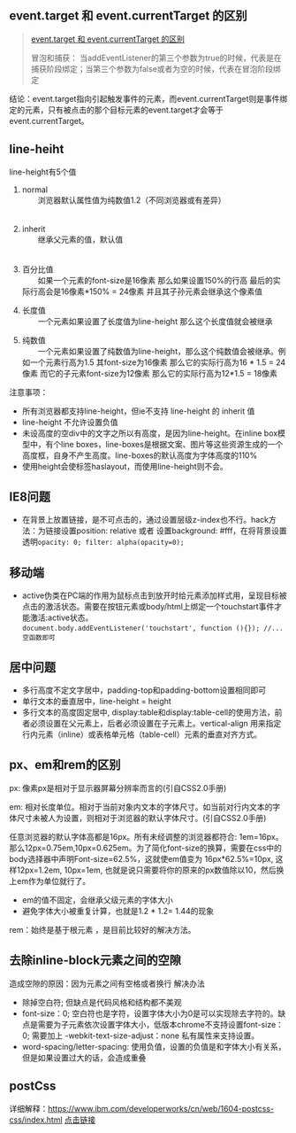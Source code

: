 ## event.target 和 event.currentTarget 的区别
>  [event.target 和 event.currentTarget 的区别](http://www.calledt.com/target-and-currenttarget/)
> 
> 冒泡和捕获： 当addEventListener的第三个参数为true的时候，代表是在捕获阶段绑定；当第三个参数为false或者为空的时候，代表在冒泡阶段绑定
> 

结论：event.target指向引起触发事件的元素，而event.currentTarget则是事件绑定的元素，只有被点击的那个目标元素的event.target才会等于event.currentTarget。


## line-heiht

line-height有5个值

1. normal<br>
　　浏览器默认属性值为纯数值1.2（不同浏览器或有差异）<br>
　　
2. inherit<br>
　　继承父元素的值，默认值<br>
　　
3. 百分比值<br>
　　如果一个元素的font-size是16像素 那么如果设置150%的行高 最后的实际行高会是16像素*150% = 24像素 并且其子孙元素会继承这个像素值<br>

4. 长度值<br>
　　一个元素如果设置了长度值为line-height 那么这个长度值就会被继承<br>

5. 纯数值<br>
　　一个元素如果设置了纯数值为line-height，那么这个纯数值会被继承。例如一个元素行高为1.5 其font-size为16像素 那么它的实际行高为16 * 1.5 = 24像素 而它的子元素font-size为12像素 那么它的实际行高为12*1.5 = 18像素<br>

注意事项：     

* 所有浏览器都支持line-height，但ie不支持 line-height 的 inherit 值
* line-height 不允许设置负值 
* 未设高度的空div中的文字之所以有高度，是因为line-height。在inline box模型中，有个line boxes，line-boxes是根据文案、图片等这些资源生成的一个高度框，自身不产生高度。line-boxes的默认高度为字体高度的110% 
* 使用height会使标签haslayout，而使用line-height则不会。



## IE8问题
* 在背景上放置链接，是不可点击的，通过设置层级z-index也不行。hack方法：为链接设置position: relative 或者 设置background: #fff，在将背景设置透明``` opacity: 0; filter: alpha(opacity=0); ```

## 移动端
* active伪类在PC端的作用为鼠标点击到放开时给元素添加样式用，呈现目标被点击的激活状态。需要在按钮元素或body/html上绑定一个touchstart事件才能激活:active状态。
<br>``` document.body.addEventListener('touchstart', function (){}); //...空函数即可 ```

## 居中问题

* 多行高度不定文字居中，padding-top和padding-bottom设置相同即可
* 单行文本的垂直居中，line-height = height
* 多行文本的高度固定居中, display:table和display:table-cell的使用方法，前者必须设置在父元素上，后者必须设置在子元素上。vertical-align 用来指定行内元素（inline）或表格单元格（table-cell）元素的垂直对齐方式。


## px、em和rem的区别
px: 像素px是相对于显示器屏幕分辨率而言的(引自CSS2.0手册)

em: 相对长度单位。相对于当前对象内文本的字体尺寸。如当前对行内文本的字体尺寸未被人为设置，则相对于浏览器的默认字体尺寸。(引自CSS2.0手册)

任意浏览器的默认字体高都是16px。所有未经调整的浏览器都符合: 1em=16px。那么12px=0.75em,10px=0.625em。为了简化font-size的换算，需要在css中的body选择器中声明Font-size=62.5%，这就使em值变为 16px*62.5%=10px, 这样12px=1.2em, 10px=1em, 也就是说只需要将你的原来的px数值除以10，然后换上em作为单位就行了。

* em的值不固定，会继承父级元素的字体大小
* 避免字体大小被重复计算，也就是1.2 * 1.2= 1.44的现象

rem：始终是基于根元素 <html> ，是目前比较好的解决方法。



## 去除inline-block元素之间的空隙
造成空隙的原因：因为元素之间有空格或者换行
解决办法

* 除掉空白符; 但缺点是代码风格和结构都不美观
* font-size：0; 空白符也是字符，设置字体大小为0是可以实现除去字符的。缺点是需要为子元素依次设置字体大小，低版本chrome不支持设置font-size：0; 需要加上 -webkit-text-size-adjust：none 私有属性来支持设置。
* word-spacing/letter-spacing: 使用负值，设置的负值是和字体大小有关系，但是如果设置过大的话，会造成重叠


## postCss
详细解释：https://www.ibm.com/developerworks/cn/web/1604-postcss-css/index.html
[点击链接](https://www.ibm.com/developerworks/cn/web/1604-postcss-css/index.html)
































